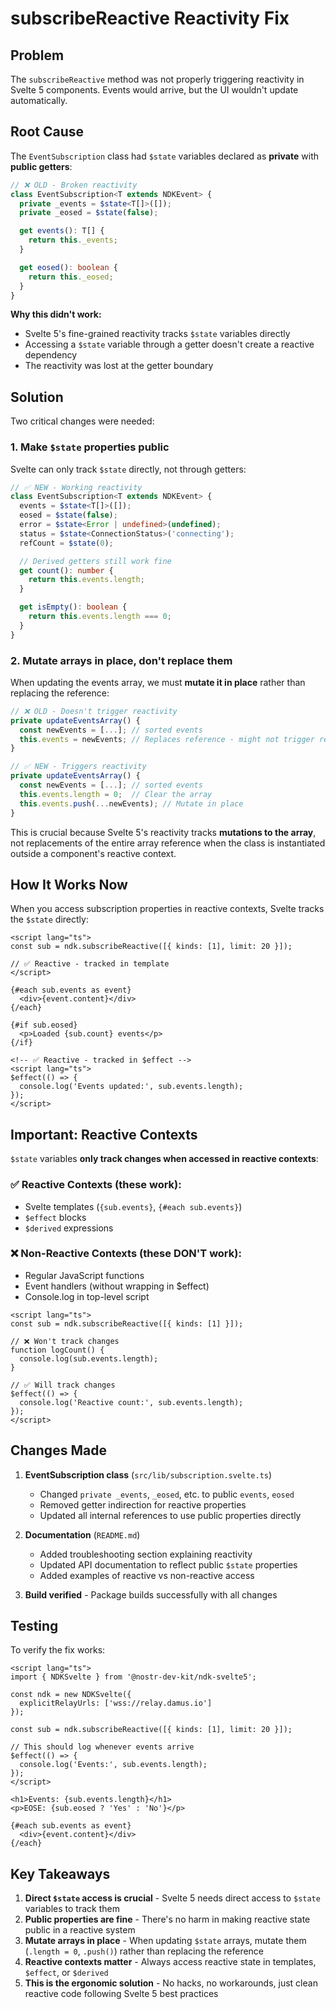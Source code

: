 # subscribeReactive Reactivity Fix

## Problem

The `subscribeReactive` method was not properly triggering reactivity in Svelte 5 components. Events would arrive, but the UI wouldn't update automatically.

## Root Cause

The `EventSubscription` class had `$state` variables declared as **private** with **public getters**:

```typescript
// ❌ OLD - Broken reactivity
class EventSubscription<T extends NDKEvent> {
  private _events = $state<T[]>([]);
  private _eosed = $state(false);

  get events(): T[] {
    return this._events;
  }

  get eosed(): boolean {
    return this._eosed;
  }
}
```

**Why this didn't work:**
- Svelte 5's fine-grained reactivity tracks `$state` variables directly
- Accessing a `$state` variable through a getter doesn't create a reactive dependency
- The reactivity was lost at the getter boundary

## Solution

Two critical changes were needed:

### 1. Make `$state` properties **public**

Svelte can only track `$state` directly, not through getters:

```typescript
// ✅ NEW - Working reactivity
class EventSubscription<T extends NDKEvent> {
  events = $state<T[]>([]);
  eosed = $state(false);
  error = $state<Error | undefined>(undefined);
  status = $state<ConnectionStatus>('connecting');
  refCount = $state(0);

  // Derived getters still work fine
  get count(): number {
    return this.events.length;
  }

  get isEmpty(): boolean {
    return this.events.length === 0;
  }
}
```

### 2. Mutate arrays in place, don't replace them

When updating the events array, we must **mutate it in place** rather than replacing the reference:

```typescript
// ❌ OLD - Doesn't trigger reactivity
private updateEventsArray() {
  const newEvents = [...]; // sorted events
  this.events = newEvents; // Replaces reference - might not trigger reactivity
}

// ✅ NEW - Triggers reactivity
private updateEventsArray() {
  const newEvents = [...]; // sorted events
  this.events.length = 0;  // Clear the array
  this.events.push(...newEvents); // Mutate in place
}
```

This is crucial because Svelte 5's reactivity tracks **mutations to the array**, not replacements of the entire array reference when the class is instantiated outside a component's reactive context.

## How It Works Now

When you access subscription properties in reactive contexts, Svelte tracks the `$state` directly:

```svelte
<script lang="ts">
const sub = ndk.subscribeReactive([{ kinds: [1], limit: 20 }]);

// ✅ Reactive - tracked in template
</script>

{#each sub.events as event}
  <div>{event.content}</div>
{/each}

{#if sub.eosed}
  <p>Loaded {sub.count} events</p>
{/if}

<!-- ✅ Reactive - tracked in $effect -->
<script lang="ts">
$effect(() => {
  console.log('Events updated:', sub.events.length);
});
</script>
```

## Important: Reactive Contexts

`$state` variables **only track changes when accessed in reactive contexts**:

### ✅ Reactive Contexts (these work):
- Svelte templates (`{sub.events}`, `{#each sub.events}`)
- `$effect` blocks
- `$derived` expressions

### ❌ Non-Reactive Contexts (these DON'T work):
- Regular JavaScript functions
- Event handlers (without wrapping in $effect)
- Console.log in top-level script

```svelte
<script lang="ts">
const sub = ndk.subscribeReactive([{ kinds: [1] }]);

// ❌ Won't track changes
function logCount() {
  console.log(sub.events.length);
}

// ✅ Will track changes
$effect(() => {
  console.log('Reactive count:', sub.events.length);
});
</script>
```

## Changes Made

1. **EventSubscription class** (`src/lib/subscription.svelte.ts`)
   - Changed `private _events`, `_eosed`, etc. to public `events`, `eosed`
   - Removed getter indirection for reactive properties
   - Updated all internal references to use public properties directly

2. **Documentation** (`README.md`)
   - Added troubleshooting section explaining reactivity
   - Updated API documentation to reflect public `$state` properties
   - Added examples of reactive vs non-reactive access

3. **Build verified** - Package builds successfully with all changes

## Testing

To verify the fix works:

```svelte
<script lang="ts">
import { NDKSvelte } from '@nostr-dev-kit/ndk-svelte5';

const ndk = new NDKSvelte({
  explicitRelayUrls: ['wss://relay.damus.io']
});

const sub = ndk.subscribeReactive([{ kinds: [1], limit: 20 }]);

// This should log whenever events arrive
$effect(() => {
  console.log('Events:', sub.events.length);
});
</script>

<h1>Events: {sub.events.length}</h1>
<p>EOSE: {sub.eosed ? 'Yes' : 'No'}</p>

{#each sub.events as event}
  <div>{event.content}</div>
{/each}
```

## Key Takeaways

1. **Direct `$state` access is crucial** - Svelte 5 needs direct access to `$state` variables to track them
2. **Public properties are fine** - There's no harm in making reactive state public in a reactive system
3. **Mutate arrays in place** - When updating `$state` arrays, mutate them (`.length = 0`, `.push()`) rather than replacing the reference
4. **Reactive contexts matter** - Always access reactive state in templates, `$effect`, or `$derived`
5. **This is the ergonomic solution** - No hacks, no workarounds, just clean reactive code following Svelte 5 best practices
